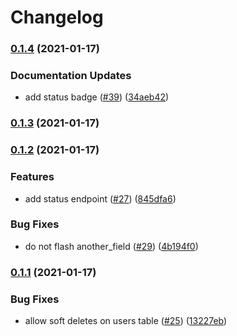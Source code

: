 # Changelog
### [0.1.4](https://github.com/DefrostedTuna/php-workflow-demo/compare/0.1.3...0.1.4) (2021-01-17)


### Documentation Updates

* add status badge ([#39](https://github.com/DefrostedTuna/php-workflow-demo/issues/39)) ([34aeb42](https://github.com/DefrostedTuna/php-workflow-demo/commit/34aeb429abbc630351ec7b215c7c22cdd033cdf4))

### [0.1.3](https://github.com/DefrostedTuna/php-workflow-demo/compare/0.1.2...0.1.3) (2021-01-17)

### [0.1.2](https://github.com/DefrostedTuna/php-workflow-demo/compare/0.1.1...0.1.2) (2021-01-17)


### Features

* add status endpoint ([#27](https://github.com/DefrostedTuna/php-workflow-demo/issues/27)) ([845dfa6](https://github.com/DefrostedTuna/php-workflow-demo/commit/845dfa6ba9b13eb11bad01ad93571f9a3c782d74))


### Bug Fixes

* do not flash another_field ([#29](https://github.com/DefrostedTuna/php-workflow-demo/issues/29)) ([4b194f0](https://github.com/DefrostedTuna/php-workflow-demo/commit/4b194f0ec4bd63c3125d055bc0f3f5d6b7e45adb))

### [0.1.1](https://github.com/DefrostedTuna/php-workflow-demo/compare/0.1.0...0.1.1) (2021-01-17)


### Bug Fixes

* allow soft deletes on users table ([#25](https://github.com/DefrostedTuna/php-workflow-demo/issues/25)) ([13227eb](https://github.com/DefrostedTuna/php-workflow-demo/commit/13227ebb95d626bb30eff74fddb49b11e53634c9))
